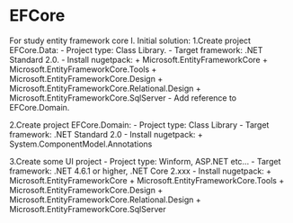 # EFCore
For study entity framework core
I. Initial solution:
  1.Create project EFCore.Data:
      - Project type: Class Library.
      - Target framework: .NET Standard 2.0.
      - Install nugetpack: 
          + Microsoft.EntityFrameworkCore
          + Microsoft.EntityFrameworkCore.Tools
          + Microsoft.EntityFrameworkCore.Design
          + Microsoft.EntityFrameworkCore.Relational.Design
          + Microsoft.EntityFrameworkCore.SqlServer
      - Add reference to EFCore.Domain.
      
   2.Create project EFCore.Domain:
      - Project type: Class Library
      - Target framework: .NET Standard 2.0
      - Install nugetpack: 
          + System.ComponentModel.Annotations
          
   3.Create some UI project 
      - Project type: Winform, ASP.NET etc...
      - Target framework: .NET 4.6.1 or higher, .NET Core 2.xxx
      - Install nugetpack: 
          + Microsoft.EntityFrameworkCore
          + Microsoft.EntityFrameworkCore.Tools
          + Microsoft.EntityFrameworkCore.Design
          + Microsoft.EntityFrameworkCore.Relational.Design
          + Microsoft.EntityFrameworkCore.SqlServer
      

